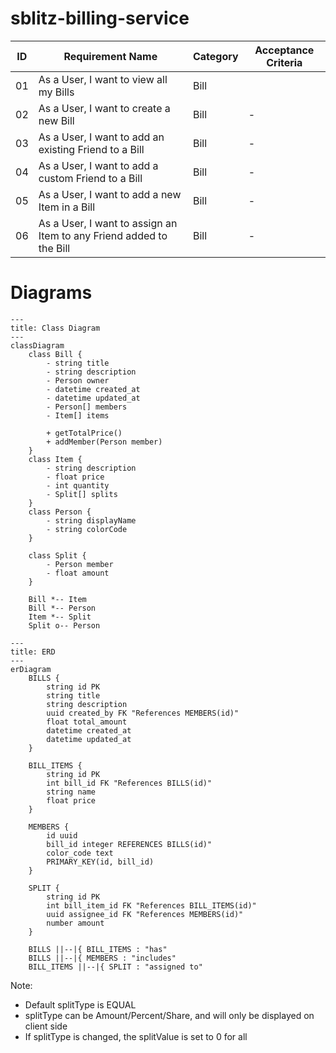 # sblitz-billing-service

| ID  | Requirement Name                                                    | Category | Acceptance Criteria |
| --- | ------------------------------------------------------------------- | -------- | ------------------- |
| 01  | As a User, I want to view all my Bills                              | Bill     |                     |
| 02  | As a User, I want to create a new Bill                              | Bill     | -                   |
| 03  | As a User, I want to add an existing Friend to a Bill               | Bill     | -                   |
| 04  | As a User, I want to add a custom Friend to a Bill                  | Bill     | -                   |
| 05  | As a User, I want to add a new Item in a Bill                       | Bill     | -                   |
| 06  | As a User, I want to assign an Item to any Friend added to the Bill | Bill     | -                   |

# Diagrams

```mermaid
---
title: Class Diagram
---
classDiagram
    class Bill {
        - string title
        - string description
        - Person owner
        - datetime created_at
        - datetime updated_at
        - Person[] members
        - Item[] items

        + getTotalPrice()
        + addMember(Person member)
    }
    class Item {
        - string description
        - float price
        - int quantity
        - Split[] splits
    }
    class Person {
        - string displayName
        - string colorCode
    }

    class Split {
        - Person member
        - float amount
    }

    Bill *-- Item
    Bill *-- Person
    Item *-- Split
    Split o-- Person
```

```mermaid
---
title: ERD
---
erDiagram
    BILLS {
        string id PK
        string title
        string description
        uuid created_by FK "References MEMBERS(id)"
        float total_amount
        datetime created_at
        datetime updated_at
    }

    BILL_ITEMS {
        string id PK
        int bill_id FK "References BILLS(id)"
        string name
        float price
    }

    MEMBERS {
        id uuid
        bill_id integer REFERENCES BILLS(id)"
        color_code text
        PRIMARY_KEY(id, bill_id)
    }

    SPLIT {
        string id PK
        int bill_item_id FK "References BILL_ITEMS(id)"
        uuid assignee_id FK "References MEMBERS(id)"
        number amount
    }

    BILLS ||--|{ BILL_ITEMS : "has"
    BILLS ||--|{ MEMBERS : "includes"
    BILL_ITEMS ||--|{ SPLIT : "assigned to"
```

Note:

- Default splitType is EQUAL
- splitType can be Amount/Percent/Share, and will only be displayed on client side
- If splitType is changed, the splitValue is set to 0 for all
